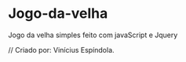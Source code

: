 # Jogo-da-velha
Jogo da velha simples feito com javaScript e Jquery

// Criado por: Vinícius Espíndola.

